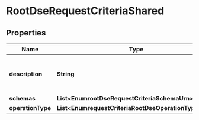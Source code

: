 

# RootDseRequestCriteriaShared


## Properties

| Name | Type | Description | Notes |
|------------ | ------------- | ------------- | -------------|
|**description** | **String** | A description for this Request Criteria |  [optional] |
|**schemas** | **List&lt;EnumrootDseRequestCriteriaSchemaUrn&gt;** |  |  |
|**operationType** | **List&lt;EnumrequestCriteriaRootDseOperationTypeProp&gt;** |  |  [optional] |



